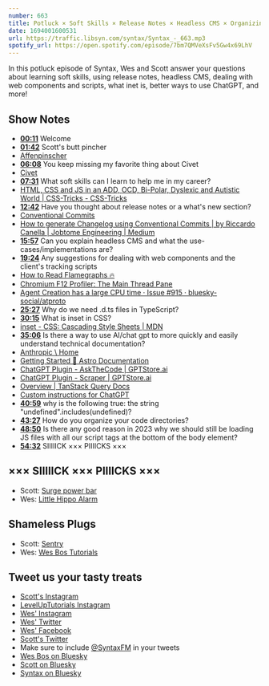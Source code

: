 ```yaml
---
number: 663
title: Potluck × Soft Skills × Release Notes × Headless CMS × Organizing Code × Inet CSS?
date: 1694001600531
url: https://traffic.libsyn.com/syntax/Syntax_-_663.mp3
spotify_url: https://open.spotify.com/episode/7bm7QMVeXsFv5Gw4x69LhV
---
```


In this potluck episode of Syntax, Wes and Scott answer your questions about learning soft skills, using release notes, headless CMS, dealing with web components and scripts, what inet is, better ways to use ChatGPT, and more!

## Show Notes

* **[00:11](#t=00:11)** Welcome
* **[01:42](#t=01:42)** Scott's butt pincher
* [Affenpinscher](https://en.wikipedia.org/wiki/Affenpinscher)
* **[06:08](#t=06:08)** You keep missing my favorite thing about Civet
* [Civet](https://en.wikipedia.org/wiki/Civet)
* **[07:31](#t=07:31)** What soft skills can I learn to help me in my career?
* [HTML, CSS and JS in an ADD, OCD, Bi-Polar, Dyslexic and Autistic World | CSS-Tricks - CSS-Tricks](https://css-tricks.com/hmtl-css-and-js-in-an-add-ocd-bi-polar-dyslexic-and-autistic-world/)
* **[12:42](#t=12:42)** Have you thought about release notes or a what's new section?
* [Conventional Commits](https://www.conventionalcommits.org/en/v1.0.0/)
* [How to generate Changelog using Conventional Commits | by Riccardo Canella | Jobtome Engineering | Medium](https://medium.com/jobtome-engineering/how-to-generate-changelog-using-conventional-commits-10be40f5826c)
* **[15:57](#t=15:57)** Can you explain headless CMS and what the use-cases/implementations are?
* **[19:24](#t=19:24)** Any suggestions for dealing with web components and the client's tracking scripts
* [How to Read Flamegraphs 🔥](https://www.webperf.tips/tip/understanding-flamegraphs/)
* [Chromium F12 Profiler: The Main Thread Pane](https://www.webperf.tips/tip/main-profiler-pane/)
* [Agent Creation has a large CPU time · Issue #915 · bluesky-social/atproto](https://github.com/bluesky-social/atproto/issues/915#issuecomment-1539112436)
* **[25:27](#t=25:27)** Why do we need .d.ts files in TypeScript?
* **[30:15](#t=30:15)** What is inset in CSS?
* [inset - CSS: Cascading Style Sheets | MDN](https://developer.mozilla.org/en-US/docs/Web/CSS/inset)
* **[35:06](#t=35:06)** Is there a way to use AI/chat gpt to more quickly and easily understand technical documentation?
* [Anthropic \ Home](https://www.anthropic.com/)
* [Getting Started 🚀 Astro Documentation](https://docs.astro.build/en/getting-started/)
* [ChatGPT Plugin - AskTheCode | GPTStore.ai](https://gptstore.ai/plugins/askthecode-dsomok-online)
* [ChatGPT Plugin - Scraper | GPTStore.ai](https://gptstore.ai/plugins/api-gafo-tech)
* [Overview | TanStack Query Docs](https://tanstack.com/query/v4/docs/react/overview)
* [Custom instructions for ChatGPT](https://openai.com/blog/custom-instructions-for-chatgpt)
* **[40:59](#t=40:59)** why is the following true: the string "undefined".includes(undefined)?
* **[43:27](#t=43:27)** How do you organize your code directories?
* **[48:50](#t=48:50)** Is there any good reason in 2023 why we should still be loading JS files with all our script tags at the bottom of the body element?
* **[54:32](#t=54:32)** SIIIIICK ××× PIIIICKS ×××

## ××× SIIIIICK ××× PIIIICKS ×××

* Scott: [Surge power bar](https://amzn.to/3YMdzpR)
* Wes: [Little Hippo Alarm](https://amzn.to/3EqvxVH)

## Shameless Plugs

* Scott: [Sentry](https://sentry.io)
* Wes: [Wes Bos Tutorials](https://wesbos.com/courses)

## Tweet us your tasty treats

* [Scott's Instagram](https://www.instagram.com/stolinski/)
* [LevelUpTutorials Instagram](https://www.instagram.com/LevelUpTutorials/)
* [Wes' Instagram](https://www.instagram.com/wesbos/)
* [Wes' Twitter](https://twitter.com/wesbos)
* [Wes' Facebook](https://www.facebook.com/wesbos.developer)
* [Scott's Twitter](https://twitter.com/stolinski)
* Make sure to include [@SyntaxFM](https://twitter.com/SyntaxFM) in your tweets
* [Wes Bos on Bluesky](https://bsky.app/profile/wesbos.com)
* [Scott on Bluesky](https://bsky.app/profile/tolin.ski)
* [Syntax on Bluesky](https://bsky.app/profile/syntax.fm)
